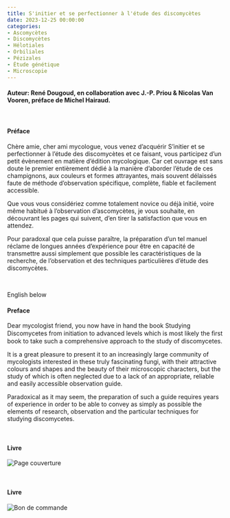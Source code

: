 ```yaml
---
title: S'initier et se perfectionner à l'étude des discomycètes
date: 2023-12-25 00:00:00
categories: 
- Ascomycètes
- Discomycètes
- Hélotiales
- Orbiliales
- Pézizales
- Étude génétique
- Microscopie
---
```



#### Auteur: René Dougoud, en collaboration avec J.-P. Priou & Nicolas Van Vooren, préface de Michel Hairaud.
<p>&nbsp; </p>


#### Préface
Chère amie, cher ami mycologue, vous venez d’acquérir S’initier et se perfectionner
à l’étude des discomycètes et ce faisant, vous participez d’un petit évènement en matière
d’édition mycologique. Car cet ouvrage est sans doute le premier entièrement dédié à la
manière d’aborder l’étude de ces champignons, aux couleurs et formes attrayantes, mais
souvent délaissés faute de méthode d’observation spécifique, complète, fiable et facilement
accessible.

Que vous vous considériez comme totalement novice ou déjà initié, voire même
habitué à l’observation d’ascomycètes, je vous souhaite, en découvrant les pages qui
suivent, d’en tirer la satisfaction que vous en attendez.

Pour paradoxal que cela puisse paraître, la préparation d’un tel manuel réclame de longues
années d’expérience pour être en capacité de transmettre aussi simplement que possible les
caractéristiques de la recherche, de l’observation et des techniques particulières d’étude des
discomycètes.
<p>&nbsp; </p>

English below


#### Preface
Dear mycologist friend, you now have in hand the book Studying Discomycetes from initiation to
advanced levels which is most likely the ﬁrst book to take such a comprehensive approach to the
study of discomycetes.

It is a great pleasure to present it to an increasingly large community of mycologists interested in
these truly fascinating fungi, with their attractive colours and shapes and the beauty of their
microscopic characters, but the study of which is often neglected due to a lack of an appropriate,
reliable and easily accessible observation guide.

Paradoxical as it may seem, the preparation of such a guide requires years of experience in order to
be able to convey as simply as possible the elements of research, observation and the particular
techniques for studying discomycetes.
<p>&nbsp; </p>


#### Livre
![Page couverture](https://live.staticflickr.com/65535/53419859826_310e07777e_n.jpg "Figure 1. Couverture du livre")
<p>&nbsp; </p>


#### Livre
![Bon de commande](https://www.flickr.com/photos/kaufholtz/53422072808/sizes/n/.jpg "Figure 2. Bon de commande")
<p>&nbsp; </p>

